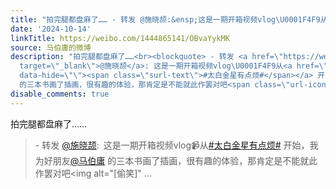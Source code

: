 ```yaml
---
title: "拍完腿都盘麻了…… - 转发 @施晓颉:&ensp;这是一期开箱视频vlog\U0001F4F9从#太白金星有点烦# 开始，我为好朋友@马伯庸 的三本书画了插画，很有趣的体验，那肯定是不..."
date: '2024-10-14'
linkTitle: https://weibo.com/1444865141/OBvaYykMK
source: 马伯庸的微博
description: "拍完腿都盘麻了……<br><blockquote> - 转发 <a href=\"https://weibo.com/1028388857\"
  target=\"_blank\">@施晓颉</a>: 这是一期开箱视频vlog\U0001F4F9从<a href=\"https://m.weibo.cn/search?containerid=231522type%3D1%26t%3D10%26q%3D%23%E5%A4%AA%E7%99%BD%E9%87%91%E6%98%9F%E6%9C%89%E7%82%B9%E7%83%A6%23&amp;extparam=%23%E5%A4%AA%E7%99%BD%E9%87%91%E6%98%9F%E6%9C%89%E7%82%B9%E7%83%A6%23\"
  data-hide=\"\"><span class=\"surl-text\">#太白金星有点烦#</span></a> 开始，我为好朋友<a href=\"https://weibo.com/n/%E9%A9%AC%E4%BC%AF%E5%BA%B8\">@马伯庸</a>
  的三本书画了插画，很有趣的体验，那肯定是不能就此作罢对吧<span class=\"url-icon\"><img alt=\"[偷笑]\" ..."
disable_comments: true
---
```

拍完腿都盘麻了……<br><blockquote> - 转发 <a href="https://weibo.com/1028388857" target="_blank">@施晓颉</a>: 这是一期开箱视频vlog📹从<a href="https://m.weibo.cn/search?containerid=231522type%3D1%26t%3D10%26q%3D%23%E5%A4%AA%E7%99%BD%E9%87%91%E6%98%9F%E6%9C%89%E7%82%B9%E7%83%A6%23&amp;extparam=%23%E5%A4%AA%E7%99%BD%E9%87%91%E6%98%9F%E6%9C%89%E7%82%B9%E7%83%A6%23" data-hide=""><span class="surl-text">#太白金星有点烦#</span></a> 开始，我为好朋友<a href="https://weibo.com/n/%E9%A9%AC%E4%BC%AF%E5%BA%B8">@马伯庸</a> 的三本书画了插画，很有趣的体验，那肯定是不能就此作罢对吧<span class="url-icon"><img alt="[偷笑]" ...